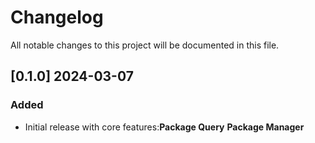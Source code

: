 # Changelog

All notable changes to this project will be documented in this file.

## [0.1.0] 2024-03-07

### Added

- Initial release with core features:**Package Query** **Package Manager**
